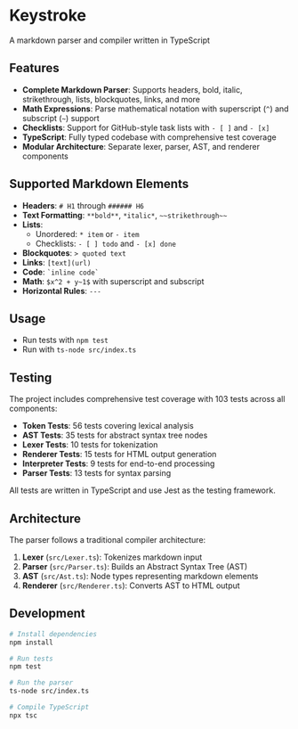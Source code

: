 # Keystroke
A markdown parser and compiler written in TypeScript

## Features

- **Complete Markdown Parser**: Supports headers, bold, italic, strikethrough, lists, blockquotes, links, and more
- **Math Expressions**: Parse mathematical notation with superscript (`^`) and subscript (`~`) support
- **Checklists**: Support for GitHub-style task lists with `- [ ]` and `- [x]`
- **TypeScript**: Fully typed codebase with comprehensive test coverage
- **Modular Architecture**: Separate lexer, parser, AST, and renderer components

## Supported Markdown Elements

- **Headers**: `# H1` through `###### H6`
- **Text Formatting**: `**bold**`, `*italic*`, `~~strikethrough~~`
- **Lists**:
  - Unordered: `* item` or `- item`
  - Checklists: `- [ ] todo` and `- [x] done`
- **Blockquotes**: `> quoted text`
- **Links**: `[text](url)`
- **Code**: `` `inline code` ``
- **Math**: `$x^2 + y~1$` with superscript and subscript
- **Horizontal Rules**: `---`

## Usage

- Run tests with `npm test`
- Run with `ts-node src/index.ts`

## Testing

The project includes comprehensive test coverage with 103 tests across all components:

- **Token Tests**: 56 tests covering lexical analysis
- **AST Tests**: 35 tests for abstract syntax tree nodes
- **Lexer Tests**: 10 tests for tokenization
- **Renderer Tests**: 15 tests for HTML output generation
- **Interpreter Tests**: 9 tests for end-to-end processing
- **Parser Tests**: 13 tests for syntax parsing

All tests are written in TypeScript and use Jest as the testing framework.

## Architecture

The parser follows a traditional compiler architecture:

1. **Lexer** (`src/Lexer.ts`): Tokenizes markdown input
2. **Parser** (`src/Parser.ts`): Builds an Abstract Syntax Tree (AST)
3. **AST** (`src/Ast.ts`): Node types representing markdown elements
4. **Renderer** (`src/Renderer.ts`): Converts AST to HTML output

## Development

```bash
# Install dependencies
npm install

# Run tests
npm test

# Run the parser
ts-node src/index.ts

# Compile TypeScript
npx tsc
```
